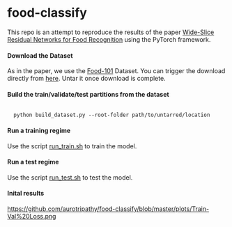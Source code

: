 # food-classify

This repo is an attempt to reproduce the results of the paper [Wide-Slice Residual Networks for Food Recognition](https://arxiv.org/pdf/1612.06543.pdf) using the PyTorch framework.

#### Download the Dataset
As in the paper, we use the [Food-101](https://www.vision.ee.ethz.ch/datasets_extra/food-101/) Dataset. You can trigger the download directly from [here](http://data.vision.ee.ethz.ch/cvl/food-101.tar.gz).  Untar it once download is complete.

#### Build the train/validate/test partitions from the dataset
<code>
  python build_dataset.py --root-folder path/to/untarred/location
</code>

#### Run a training regime

Use the script [run_train.sh](https://github.com/aurotripathy/food-classify/blob/master/run_train.sh) to train the model. 

#### Run a test regime
Use the script [run_test.sh](https://github.com/aurotripathy/food-classify/blob/master/run_test.sh) to test the model. 

#### Inital results

https://github.com/aurotripathy/food-classify/blob/master/plots/Train-Val%20Loss.png
